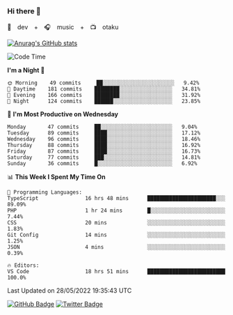 ### Hi there 👋

🚀　dev　+　🎧　music　+　📺　otaku


[![Anurag's GitHub stats](https://github-readme-stats.vercel.app/api?username=koheitasaka&count_private=true&show_icons=true&theme=monokai)](https://github.com/koheitasaka/github-readme-stats)

<!--START_SECTION:waka-->
![Code Time](http://img.shields.io/badge/Code%20Time-0%20secs-blue)

**I'm a Night 🦉** 

```text
🌞 Morning    49 commits     ██░░░░░░░░░░░░░░░░░░░░░░░   9.42% 
🌆 Daytime    181 commits    ████████░░░░░░░░░░░░░░░░░   34.81% 
🌃 Evening    166 commits    ████████░░░░░░░░░░░░░░░░░   31.92% 
🌙 Night      124 commits    ██████░░░░░░░░░░░░░░░░░░░   23.85%

```
📅 **I'm Most Productive on Wednesday** 

```text
Monday       47 commits     ██░░░░░░░░░░░░░░░░░░░░░░░   9.04% 
Tuesday      89 commits     ████░░░░░░░░░░░░░░░░░░░░░   17.12% 
Wednesday    96 commits     ████░░░░░░░░░░░░░░░░░░░░░   18.46% 
Thursday     88 commits     ████░░░░░░░░░░░░░░░░░░░░░   16.92% 
Friday       87 commits     ████░░░░░░░░░░░░░░░░░░░░░   16.73% 
Saturday     77 commits     ███░░░░░░░░░░░░░░░░░░░░░░   14.81% 
Sunday       36 commits     █░░░░░░░░░░░░░░░░░░░░░░░░   6.92%

```


📊 **This Week I Spent My Time On** 

```text
💬 Programming Languages: 
TypeScript               16 hrs 48 mins      ██████████████████████░░░   89.09% 
PHP                      1 hr 24 mins        █░░░░░░░░░░░░░░░░░░░░░░░░   7.44% 
CSS                      20 mins             ░░░░░░░░░░░░░░░░░░░░░░░░░   1.83% 
Git Config               14 mins             ░░░░░░░░░░░░░░░░░░░░░░░░░   1.25% 
JSON                     4 mins              ░░░░░░░░░░░░░░░░░░░░░░░░░   0.39%

🔥 Editors: 
VS Code                  18 hrs 51 mins      █████████████████████████   100.0%

```


 Last Updated on 28/05/2022 19:35:43 UTC
<!--END_SECTION:waka-->

[![GitHub Badge](https://img.shields.io/badge/GitHub-100000?style=for-the-badge&logo=github&logoColor=white)](https://github.com/koheitasaka)
[![Twitter Badge](https://img.shields.io/badge/Twitter-1DA1F2?style=for-the-badge&logo=twitter&logoColor=white)](https://twitter.com/sleep_asleep_)
